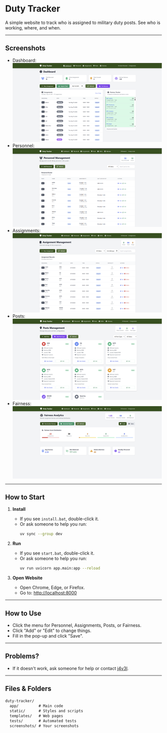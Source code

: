 # Duty Tracker

A simple website to track who is assigned to military duty posts. See who is working, where, and when.

---

## Screenshots

- Dashboard: ![Dashboard](./screenshots/dashboard.png)
- Personnel: ![Personnel](./screenshots/personnel.png)
- Assignments: ![Assignments](./screenshots/assignments.png)
- Posts: ![Posts](./screenshots/posts.png)
- Fairness: ![Fairness](./screenshots/fairness.png)

---

## How to Start

1. **Install**
   - If you see `install.bat`, double-click it.
   - Or ask someone to help you run:
     ```bash
     uv sync --group dev
     ```

2. **Run**
   - If you see `start.bat`, double-click it.
   - Or ask someone to help you run:
     ```bash
     uv run uvicorn app.main:app --reload
     ```

3. **Open Website**
   - Open Chrome, Edge, or Firefox.
   - Go to: [http://localhost:8000](http://localhost:8000)

---

## How to Use

- Click the menu for Personnel, Assignments, Posts, or Fairness.
- Click "Add" or "Edit" to change things.
- Fill in the pop-up and click "Save".

---

## Problems?

- If it doesn't work, ask someone for help or contact [j4v3l](mailto:your-email@example.com).

---

## Files & Folders

```
duty-tracker/
  app/         # Main code
  static/      # Styles and scripts
  templates/   # Web pages
  tests/       # Automated tests
  screenshots/ # Your screenshots
```
